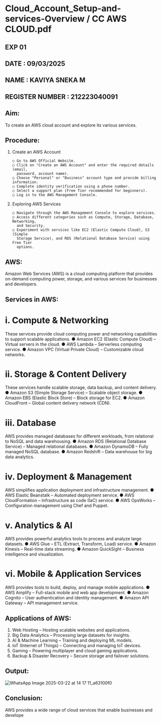 # Cloud_Account_Setup-and-services-Overview / CC AWS CLOUD.pdf
## EXP 01
## DATE : 09/03/2025
## NAME : KAVIYA SNEKA M
## REGISTER NUMBER : 212223040091

## Aim:
To create an AWS cloud account and explore its various services.

## Procedure:
1. Create an AWS Account
   
       ○ Go to AWS Official Website. 
       ○ Click on "Create an AWS Account" and enter the required details (email, 
         password, account name). 
       ○ Choose "Personal" or "Business" account type and provide billing information. 
       ○ Complete identity verification using a phone number. 
       ○ Select a support plan (Free Tier recommended for beginners). 
       ○ Log in to the AWS Management Console. 
2. Exploring AWS Services

       ○ Navigate through the AWS Management Console to explore services. 
       ○ Access different categories such as Compute, Storage, Database, Networking, 
         and Security. 
       ○ Experiment with services like EC2 (Elastic Compute Cloud), S3 (Simple 
         Storage Service), and RDS (Relational Database Service) using Free Tier 
         options.
   
## AWS: 
Amazon Web Services (AWS) is a cloud computing platform that provides on-demand 
computing power, storage, and various services for businesses and developers. 
## Services in AWS: 
# i. Compute & Networking 
These services provide cloud computing power and networking capabilities to support 
scalable applications.
● Amazon EC2 (Elastic Compute Cloud) – Virtual servers in the cloud. 
● AWS Lambda – Serverless computing service. 
● Amazon VPC (Virtual Private Cloud) – Customizable cloud networks. 
# ii. Storage & Content Delivery 
These services handle scalable storage, data backup, and content delivery.
● Amazon S3 (Simple Storage Service) – Scalable object storage. ● Amazon 
EBS (Elastic Block Store) – Block storage for EC2. 
● Amazon CloudFront – Global content delivery network (CDN). 
# iii. Database 
AWS provides managed databases for different workloads, from relational to NoSQL and data 
warehousing.
● Amazon RDS (Relational Database Service) – Managed relational databases. 
● Amazon DynamoDB – Fully managed NoSQL database. 
● Amazon Redshift – Data warehouse for big data analytics. 
# iv. Deployment & Management 
AWS simplifies application deployment and infrastructure management.
● AWS Elastic Beanstalk – Automated deployment service. 
● AWS CloudFormation – Infrastructure as code (IaC) service. 
● AWS OpsWorks – Configuration management using Chef and Puppet. 
# v. Analytics & AI 
AWS provides powerful analytics tools to process and analyze large datasets.
● AWS Glue – ETL (Extract, Transform, Load) service. 
● Amazon Kinesis – Real-time data streaming. 
● Amazon QuickSight – Business intelligence and visualization. 
# vi. Mobile & Application Services 
AWS provides tools to build, deploy, and manage mobile applications.
● AWS Amplify – Full-stack mobile and web app development. 
● Amazon Cognito – User authentication and identity management. 
● Amazon API Gateway – API management service. 
## Applications of AWS: 
1. Web Hosting – Hosting scalable websites and applications. 
2. Big Data Analytics – Processing large datasets for insights. 
3. AI & Machine Learning – Training and deploying ML models. 
4. IoT (Internet of Things) – Connecting and managing IoT devices. 
5. Gaming – Powering multiplayer and cloud gaming applications. 
6. Backup & Disaster Recovery – Secure storage and failover solutions. 
## Output: 
![WhatsApp Image 2025-03-22 at 14 17 11_a63100f0](https://github.com/user-attachments/assets/77395ed6-76b2-4b3c-8309-e570a49e4e91)


## Conclusion: 
AWS provides a wide range of cloud services that enable businesses and develope
